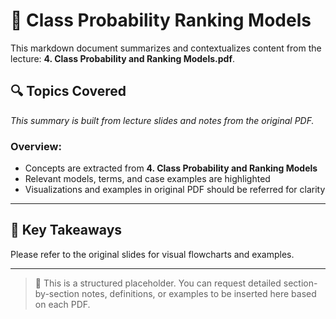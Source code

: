 # 📘 Class Probability Ranking Models

This markdown document summarizes and contextualizes content from the lecture: **4. Class Probability and Ranking Models.pdf**.

## 🔍 Topics Covered

*This summary is built from lecture slides and notes from the original PDF.*

### Overview:
- Concepts are extracted from **4. Class Probability and Ranking Models**
- Relevant models, terms, and case examples are highlighted
- Visualizations and examples in original PDF should be referred for clarity

---

## 🧠 Key Takeaways

Please refer to the original slides for visual flowcharts and examples.

---

> 📌 This is a structured placeholder. You can request detailed section-by-section notes, definitions, or examples to be inserted here based on each PDF.
